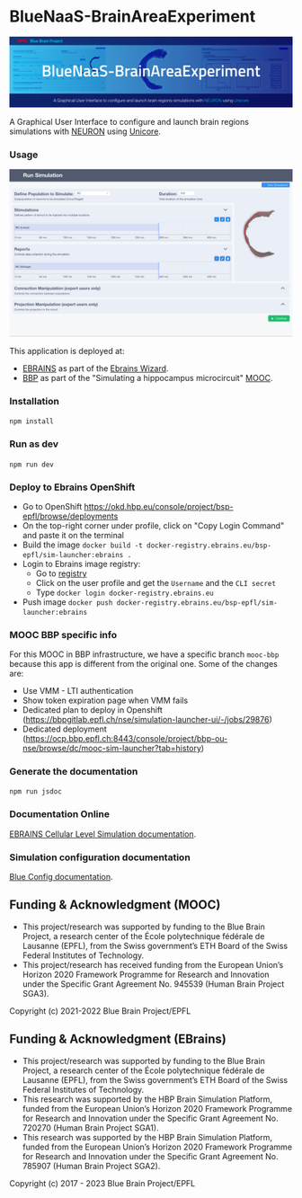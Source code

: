 




# BlueNaaS-BrainAreaExperiment
<img src="images/banner.jpg" width="800"/>

A Graphical User Interface to configure and launch brain regions simulations with [NEURON](https://www.neuron.yale.edu/neuron/) using [Unicore](https://www.unicore.eu/).

### Usage
<img src="images/screenshot_CA1.png" width="800"/>

This application is deployed at:
- [EBRAINS](https://simulation-launcher-bsp-epfl.apps.hbp.eu/index.html#/circuits/hippo_hbp_sa_full_ca1) as part of the [Ebrains Wizard](https://bluebrain.github.io/bsp-usecase-wizard/dev/index.html).
- [BBP](https://portal.bluebrain.epfl.ch/) as part of the "Simulating a hippocampus microcircuit" [MOOC](https://www.edx.org/course/simulating-a-hippocampus-microcircuit).


### Installation
``` npm install ```

### Run as dev
``` npm run dev ```

### Deploy to Ebrains OpenShift
* Go to OpenShift https://okd.hbp.eu/console/project/bsp-epfl/browse/deployments
* On the top-right corner under profile, click on "Copy Login Command" and paste it on the terminal
* Build the image `docker build -t docker-registry.ebrains.eu/bsp-epfl/sim-launcher:ebrains .`
* Login to Ebrains image registry:
  * Go to [registry](https://docker-registry.ebrains.eu/harbor/projects/2/repositories/sim-launcher)
  * Click on the user profile and get the `Username` and the `CLI secret`
  * Type `docker login docker-registry.ebrains.eu`
* Push image `docker push docker-registry.ebrains.eu/bsp-epfl/sim-launcher:ebrains`

### MOOC BBP specific info
For this MOOC in BBP infrastructure, we have a specific branch `mooc-bbp` because this app is different from the original one.
Some of the changes are:
- Use VMM - LTI authentication
- Show token expiration page when VMM fails
- Dedicated plan to deploy in Openshift (https://bbpgitlab.epfl.ch/nse/simulation-launcher-ui/-/jobs/29876)
- Dedicated deployment (https://ocp.bbp.epfl.ch:8443/console/project/bbp-ou-nse/browse/dc/mooc-sim-launcher?tab=history)

### Generate the documentation
``` npm run jsdoc ```

### Documentation Online

[EBRAINS Cellular Level Simulation documentation](https://github.com/ebrains-cls-interactive/docs/blob/main/source/online_usecases/brain_area_circuit_in_silico_experiments/hippocampus/configure_run_brainregion_preconf_model_data/configure_run_brainregion_preconf_model_data.rst).

### Simulation configuration documentation
[Blue Config documentation](https://sonata-extension.readthedocs.io/en/latest/blueconfig.html).

## Funding & Acknowledgment (MOOC)
- This project/research was supported by funding to the Blue Brain Project, a research center of the École polytechnique fédérale de Lausanne (EPFL), from the Swiss government’s ETH Board of the Swiss Federal Institutes of Technology.
- This project/research has received funding from the European Union’s Horizon 2020 Framework Programme for Research and Innovation under the Specific Grant Agreement No. 945539 (Human Brain Project SGA3).

Copyright (c) 2021-2022 Blue Brain Project/EPFL


## Funding & Acknowledgment (EBrains)
- This project/research was supported by funding to the Blue Brain Project, a research center of the École polytechnique fédérale de Lausanne (EPFL), from the Swiss government’s ETH Board of the Swiss Federal Institutes of Technology.
- This research was supported by the HBP Brain Simulation Platform, funded from the European Union’s Horizon 2020 Framework Programme for Research and Innovation under the Specific Grant Agreement No. 720270 (Human Brain Project SGA1).
- This research was supported by the HBP Brain Simulation Platform, funded from the European Union’s Horizon 2020 Framework Programme for Research and Innovation under the Specific Grant Agreement No. 785907 (Human Brain Project SGA2).

Copyright (c) 2017 - 2023 Blue Brain Project/EPFL

